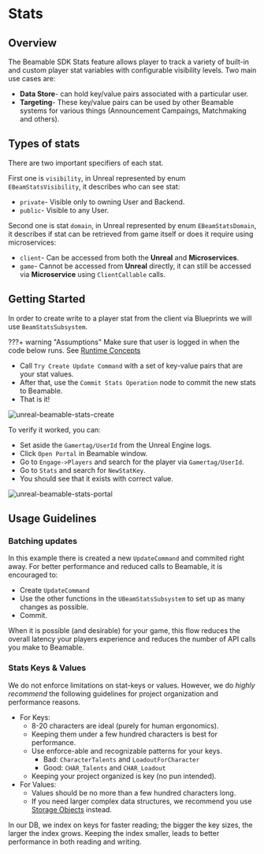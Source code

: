 <style>
img[src*='#center'] { 
    display: block;
    margin: auto;
}
</style>
# Stats

## Overview

The Beamable SDK Stats feature allows player to track a variety of built-in and custom player stat variables with configurable visibility levels. Two main use cases are:

- **Data Store**- can hold key/value pairs associated with a particular user.
- **Targeting**-  These key/value pairs can be used by other Beamable systems for various things (Announcement Campaings, Matchmaking and others).

## Types of stats

There are two important specifiers of each stat.

First one is `visibility`, in Unreal represented by enum `EBeamStatsVisibility`, it describes who can see stat:

- `private`- Visible only to owning User and Backend.
- `public`- Visible to any User.

Second one is stat `domain`, in Unreal represented by enum `EBeamStatsDomain`, it describes if stat can be retrieved from game itself or does it require using microservices:

- `client`- Can be accessed from both the **Unreal** and **Microservices**.
- `game`- Cannot be accessed from **Unreal** directly, it can still be accessed via **Microservice** using `ClientCallable` calls.

## Getting Started

In order to create write to a player stat from the client via Blueprints we will use `BeamStatsSubsystem`.

???+ warning "Assumptions"
    Make sure that user is logged in when the code below runs. See [Runtime Concepts](runtime-concepts.md)

- Call `Try Create Update Command` with a set of key-value pairs that are your stat values.
- After that,  use the `Commit Stats Operation` node to commit the new stats to Beamable.
- That is it!

![unreal-beamable-stats-create](./images/stats-create-stats.png)

To verify it worked, you can:
- Set aside the `Gamertag/UserId` from the Unreal Engine logs.
- Click `Open Portal` in Beamable window.
- Go to `Engage->Players` and search for the player via `Gamertag/UserId`.
- Go to `Stats` and search for `NewStatKey`.
- You should see that it exists with correct value.

![unreal-beamable-stats-portal](./images/stats-portal.png)
## Usage Guidelines
### Batching updates
In this example there is created a new `UpdateCommand` and commited right away. For better performance and reduced calls to Beamable, it is encouraged to:

- Create `UpdateCommand`
- Use the other functions in the `UBeamStatsSubsystem` to set up as many changes as possible.
- Commit.

When it is possible (and desirable) for your game, this flow reduces the overall latency your players experience and reduces the number of API calls you make to Beamable.
### Stats Keys & Values
We do not enforce limitations on stat-keys or values. However, we do *highly recommend* the following guidelines for project organization and performance reasons.

- For Keys:
	- 8-20 characters are ideal (purely for human ergonomics).
	- Keeping them under a few hundred characters is best for performance.
	- Use enforce-able and recognizable patterns for your keys.
		- Bad: `CharacterTalents` and `LoadoutForCharacter`
		- Good: `CHAR_Talents` and `CHAR_Loadout`
	- Keeping your project organized is key (no pun intended).
- For Values:
	- Values should be no more than a few hundred characters long.
	- If you need larger complex data structures, we recommend you use [Storage Objects](microservices.md#storage-objects) instead.

In our DB, we index on keys for faster reading; the bigger the key sizes, the larger the index grows. Keeping the index smaller, leads to better performance in both reading and writing.